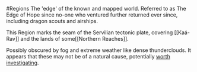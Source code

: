 #Regions 
The 'edge' of the known and mapped world. Referred to as The Edge of Hope since no-one who ventured further returned ever since, including dragon scouts and airships. 

This Region marks the seam of the Servilian tectonic plate, covering [[Kaá-Rav]] and the lands of some[[Northern Reaches]]. 

Possibly obscured by fog and extreme weather like dense thunderclouds. It appears that these may not be of a natural cause, potentially [worth investigating](Edge%20Kraken.md.md).